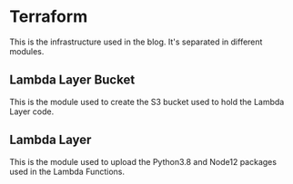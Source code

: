 # Terraform

This is the infrastructure used in the blog. It's separated in different modules. 

## Lambda Layer Bucket
This is the module used to create the S3 bucket used to hold the Lambda Layer code.

## Lambda Layer
This is the module used to upload the Python3.8 and Node12 packages used in the Lambda Functions.